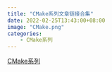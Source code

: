 ```yaml
---
title: "CMake系列文章链接合集"
date: 2022-02-25T13:43:00+08:00
image: "CMake.png"
categories:
    - CMake系列
---
```


[CMake系列](https://svegeta.gitee.io/categories/c++%E7%B3%BB%E5%88%97/)

